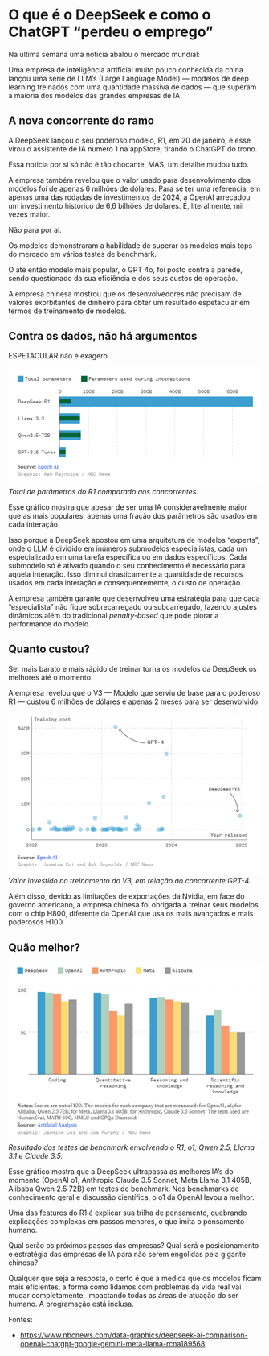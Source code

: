 # O que é o DeepSeek e como o ChatGPT “perdeu o emprego”

Na ultima semana uma noticia abalou o mercado mundial:

Uma empresa de inteligência artificial muito pouco conhecida da china lançou uma série de LLM’s (Large Language Model) — modelos de deep learning treinados com uma quantidade massiva de dados — que superam a maioria dos modelos das grandes empresas de IA.

## A nova concorrente do ramo

A DeepSeek lançou o seu poderoso modelo, R1, em 20 de janeiro, e esse virou o assistente de IA numero 1 na appStore, tirando o ChatGPT do trono.

Essa noticia por si só não é tão chocante, MAS, um detalhe mudou tudo.

A empresa também revelou que o valor usado para desenvolvimento dos modelos foi de apenas 6 milhões de dólares. Para se ter uma referencia, em apenas uma das rodadas de investimentos de 2024, a OpenAI arrecadou um investimento histórico de 6,6 bilhões de dólares. É, literalmente, mil vezes maior.

Não para por ai.

Os modelos demonstraram a habilidade de superar os modelos mais tops do mercado em vários testes de benchmark.

O até então modelo mais popular, o GPT 4o, foi posto contra a parede, sendo questionado da sua eficiência e dos seus custos de operação.

A empresa chinesa mostrou que os desenvolvedores não precisam de valores exorbitantes de dinheiro para obter um resultado espetacular em termos de treinamento de modelos.

## Contra os dados, não há argumentos

ESPETACULAR não é exagero.

![image.png](../markdown/o-que-e-deepseek-chatgpt-perdeu-emprego/image.png)
*Total de parâmetros do R1 comparado aos concorrentes.*

Esse gráfico mostra que apesar de ser uma IA consideravelmente maior que as mais populares, apenas uma fração dos parâmetros são usados em cada interação.

Isso porque a DeepSeek apostou em uma arquitetura de modelos “experts”, onde o LLM é dividido em inúmeros submodelos especialistas, cada um especializado em uma tarefa especifica ou em dados específicos. Cada submodelo só é ativado quando o seu conhecimento é necessário para aquela interação. Isso diminui drasticamente a quantidade de recursos usados em cada interação e consequentemente, o custo de operação.

A empresa também garante que desenvolveu uma estratégia para que cada “especialista” não fique sobrecarregado ou subcarregado, fazendo ajustes dinâmicos além do tradicional *penalty-based* que pode piorar a performance do modelo. 

## Quanto custou?

Ser mais barato e mais rápido de treinar torna os modelos da DeepSeek os melhores até o momento.

A empresa revelou que o V3 — Modelo que serviu de base para o poderoso R1 — custou 6 milhões de dólares e apenas 2 meses para ser desenvolvido. 

![image.png](../markdown/o-que-e-deepseek-chatgpt-perdeu-emprego/image%201.png)
*Valor investido no treinamento do V3, em relação ao concorrente GPT-4.*

Além disso, devido as limitações de exportações da Nvidia, em face do governo americano, a empresa chinesa foi obrigada a treinar seus modelos com o chip H800, diferente da OpenAI que usa os mais avançados e mais poderosos H100.

## Quão melhor?

![image.png](../markdown/o-que-e-deepseek-chatgpt-perdeu-emprego/image%202.png)
*Resultado dos testes de benchmark envolvendo o R1, o1, Qwen 2.5, Llama 3.1 e Claude 3.5.*

Esse gráfico mostra que a DeepSeek ultrapassa as melhores IA’s do momento (OpenAI o1,  Anthropic Claude 3.5 Sonnet, Meta Llama 3.1 405B, Alibaba Qwen 2.5 72B) em testes de benchmark. Nos benchmarks de conhecimento geral e discussão científica, o o1 da OpenAI levou a melhor.

Uma das features do R1 é explicar sua trilha de pensamento, quebrando explicações complexas em passos menores, o que imita o pensamento humano.

Qual serão os próximos passos das empresas? Qual será o posicionamento e estratégia das empresas de IA para não serem engolidas pela gigante chinesa?

Qualquer que seja a resposta, o certo é que a medida que os modelos ficam mais eficientes, a forma como lidamos com problemas da vida real vai mudar completamente, impactando todas as áreas de atuação do ser humano. A programação está inclusa.

Fontes:

- https://www.nbcnews.com/data-graphics/deepseek-ai-comparison-openai-chatgpt-google-gemini-meta-llama-rcna189568